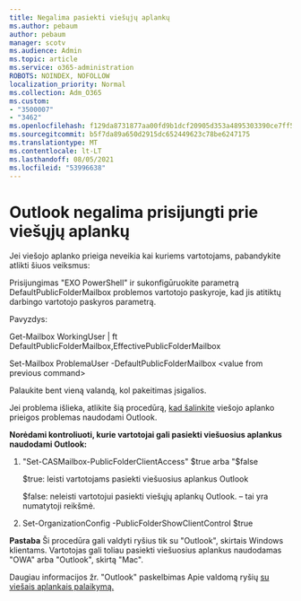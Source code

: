 ```yaml
---
title: Negalima pasiekti viešųjų aplankų
ms.author: pebaum
author: pebaum
manager: scotv
ms.audience: Admin
ms.topic: article
ms.service: o365-administration
ROBOTS: NOINDEX, NOFOLLOW
localization_priority: Normal
ms.collection: Adm_O365
ms.custom:
- "3500007"
- "3462"
ms.openlocfilehash: f129da8731877aa00fd9b1dcf20905d353a4895303390ce7ff5642a8ff3ccbc2
ms.sourcegitcommit: b5f7da89a650d2915dc652449623c78be6247175
ms.translationtype: MT
ms.contentlocale: lt-LT
ms.lasthandoff: 08/05/2021
ms.locfileid: "53996638"
---
```

# <a name="outlook-cannot-connect-to-public-folders"></a>Outlook negalima prisijungti prie viešųjų aplankų

Jei viešojo aplanko prieiga neveikia kai kuriems vartotojams, pabandykite atlikti šiuos veiksmus:

Prisijungimas "EXO PowerShell" ir sukonfigūruokite parametrą DefaultPublicFolderMailbox problemos vartotojo paskyroje, kad jis atitiktų darbingo vartotojo paskyros parametrą.

Pavyzdys:

Get-Mailbox WorkingUser | ft DefaultPublicFolderMailbox,EffectivePublicFolderMailbox

Set-Mailbox ProblemaUser -DefaultPublicFolderMailbox \<value from previous command>

Palaukite bent vieną valandą, kol pakeitimas įsigalios.

Jei problema išlieka, atlikite šią procedūrą, [kad šalinkite](https://aka.ms/pfcte) viešojo aplanko prieigos problemas naudodami Outlook.
 
**Norėdami kontroliuoti, kurie vartotojai gali pasiekti viešuosius aplankus naudodami Outlook:**

1.  <mailboxname>"Set-CASMailbox-PublicFolderClientAccess" $true arba "$false  
      
    $true: leisti vartotojams pasiekti viešuosius aplankus Outlook  
      
    $false: neleisti vartotojui pasiekti viešųjų aplankų Outlook. – tai yra numatytoji reikšmė.  
        
2.  Set-OrganizationConfig -PublicFolderShowClientControl $true   
      
**Pastaba** Ši procedūra gali valdyti ryšius tik su "Outlook", skirtais Windows klientams. Vartotojas gali toliau pasiekti viešuosius aplankus naudodamas "OWA" arba "Outlook", skirtą "Mac".
 
Daugiau informacijos žr. "Outlook" paskelbimas Apie valdomą ryšių [su viešais aplankais palaikymą.](https://aka.ms/controlpf)